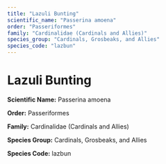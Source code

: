 ```yaml
---
title: "Lazuli Bunting"
scientific_name: "Passerina amoena"
order: "Passeriformes"
family: "Cardinalidae (Cardinals and Allies)"
species_group: "Cardinals, Grosbeaks, and Allies"
species_code: "lazbun"
---
```


# Lazuli Bunting

**Scientific Name:** Passerina amoena

**Order:** Passeriformes

**Family:** Cardinalidae (Cardinals and Allies)

**Species Group:** Cardinals, Grosbeaks, and Allies

**Species Code:** lazbun
